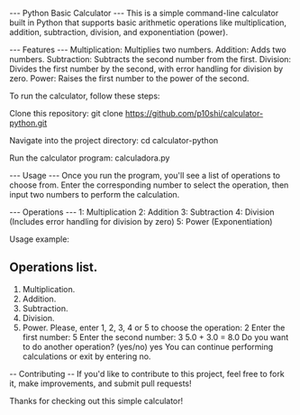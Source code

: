 --- Python Basic Calculator ---
This is a simple command-line calculator built in Python that supports basic arithmetic operations like multiplication, addition, subtraction, division, and exponentiation (power).

--- Features ---
Multiplication: Multiplies two numbers.
Addition: Adds two numbers.
Subtraction: Subtracts the second number from the first.
Division: Divides the first number by the second, with error handling for division by zero.
Power: Raises the first number to the power of the second.

To run the calculator, follow these steps:

Clone this repository:
git clone https://github.com/p10shi/calculator-python.git

Navigate into the project directory:
cd calculator-python

Run the calculator program:
calculadora.py

--- Usage ---
Once you run the program, you'll see a list of operations to choose from. Enter the corresponding number to select the operation, then input two numbers to perform the calculation.

--- Operations ---
1: Multiplication
2: Addition
3: Subtraction
4: Division (Includes error handling for division by zero)
5: Power (Exponentiation)

Usage example:

Operations list.
----------------
1. Multiplication.
2. Addition.
3. Subtraction.
4. Division.
5. Power.
Please, enter 1, 2, 3, 4 or 5 to choose the operation: 2
Enter the first number: 5
Enter the second number: 3
5.0 + 3.0 = 8.0
Do you want to do another operation? (yes/no) yes
You can continue performing calculations or exit by entering no.

-- Contributing --
If you'd like to contribute to this project, feel free to fork it, make improvements, and submit pull requests!

Thanks for checking out this simple calculator!
